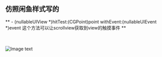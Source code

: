 ## 仿照闲鱼样式写的
** - (nullableUIView *)hitTest:(CGPoint)point withEvent:(nullableUIEvent *)event 这个方法可以让scrollview获取到view的触摸事件 **
<br>
<br>
<br>

![Image text](https://github.com/misszkl/XianYuStyle/blob/master/测试.gif)
